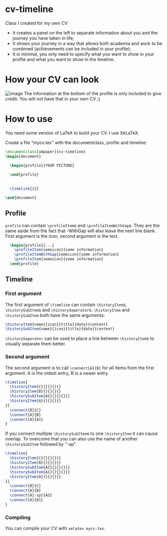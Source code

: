 # cv-timeline
Class I created for my own CV
 - It creates a panel on the left to separate information about you and the journey you have taken in life;
 - It shows your journey in a way that allows both academia and work to be combined (achievements can be included in your profile);
 - It is minimal, you only need to specify what you want to show in your profile and what you want to show in the timeline.

# How your CV can look
![image](https://user-images.githubusercontent.com/1878071/205492328-ef09dffe-1ab3-4f22-ae4f-501b11bc9259.png)
The information at the bottom of the profile is only included to give credit. You will not have that in your own CV ;)

# How to use
You need some version of LaTeX to build your CV. I use XeLaTeX.

Create a file "mycv.tex" with the documentclass, profile and timeline:
```tex
\documentclass[a4paper]{cv-timeline}
\begin{document}

  \begin{profile}{YOUR PICTURE}
   
  \end{profile}
  
  
  \timeline{}{}

\end{document}
```
## Profile
`profile` can contain `\profileItem`s and `\profileItemWithGap`s. They are the same aside from the fact that -WithGap will also leave the next line blank.
First argument is the icon, second argument is the text.
```tex
  \begin{profile}{...}
    \profileItem{someicon}{some information}
    \profileItemWithGap{someicon}{some information}
    \profileItem{someicon}{some information}
  \end{profile}
```
## Timeline
### First argument
The first argument of `\timeline` can contain `\historyItem`s, `\historySubItem`s and `\historySeperator`s.
`\historyItem` and `\historySubItem` both have the same arguments:
```tex
\historyItem{name}{icon}{title}{date}{content}
\historySubItem{name}{icon}{title}{date}{content}
```
`\historySeperator` can be used to place a line between `\historyItem`s to visually separate them better.
### Second argument
The second argument is to call `\connect{A}{B}` for all items from the first argument. A is the oldest entry, B is a newer entry.
```tex
\timeline{
  \historyItem{C}{}{}{}{}
  \historyItem{B}{}{}{}{}
  \historySubItem{A1}{}{}{}{}
  \historyItem{A}{}{}{}{}
}{
  \connect{B}{C}
  \connect{A}{B}
  \connect{A}{A1}
}
```
If you connect multiple `\historySubItem`s to one `\historyItem` it can cause overlap. To overcome that you can also use the name of another `\historySubItem` followed by "-sp".
```tex
\timeline{
  \historyItem{C}{}{}{}{}
  \historyItem{B}{}{}{}{}
  \historySubItem{A2}{}{}{}{}
  \historySubItem{A1}{}{}{}{}
  \historyItem{A}{}{}{}{}
}{
  \connect{B}{C}
  \connect{A}{B}
  \connect{A1-sp}{A2}
  \connect{A}{A1}
}
```
### Compiling
You can compile your CV with `xelatex mycv.tex`.
